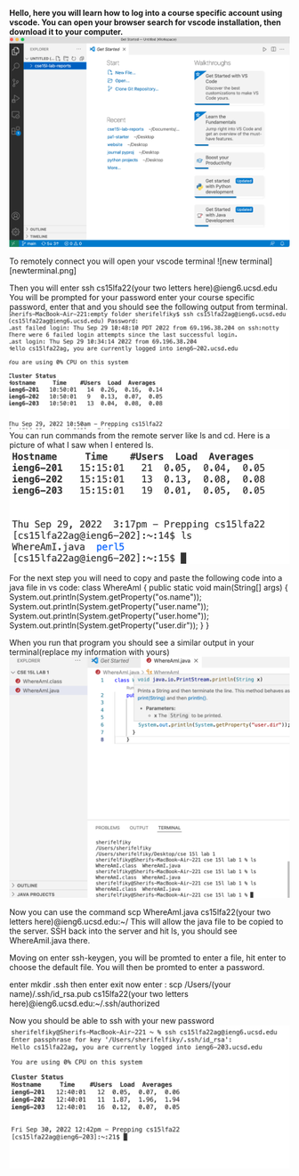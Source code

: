 **Hello, here you will learn how to log into a course specific account using vscode. You can open your browser search for vscode installation, then download it to your computer.**
![image 1](1.png)

To remotely connect you will open your vscode terminal
![new terminal][newterminal.png]

Then you will enter ssh cs15lfa22(your two letters here)@ieng6.ucsd.edu
You will be prompted for your password enter your course specific password, enter that and you should see the following output from terminal.
![image 2](2.png)
You can run commands from the remote server like ls and cd. Here is a picture of what I saw when I entered ls.
![image 4](4.png)

For the next step you will need to copy and paste the following code into a java file in vs code:
class WhereAmI {
  public static void main(String[] args) {
    System.out.println(System.getProperty("os.name"));
    System.out.println(System.getProperty("user.name"));
    System.out.println(System.getProperty("user.home"));
    System.out.println(System.getProperty("user.dir"));
  }
}

When you run that program you should see a similar output in your terminal(replace my information with yours)
![image 3](3.png)

Now you can use the command scp WhereAmI.java cs15lfa22(your two letters here)@ieng6.ucsd.edu:~/
This will allow the java file to be copied to the server.
SSH back into the server and hit ls, you should see WhereAmiI.java there.


Moving on enter ssh-keygen, you will be promted to enter a file, hit enter to choose the default file. You will then be promted to enter a password.



enter mkdir .ssh
then enter exit
now enter : scp /Users/(your name)/.ssh/id_rsa.pub cs15lfa22(your two letters here)@ieng6.ucsd.edu:~/.ssh/authorized

Now you should be able to ssh with your new password
![image 6](6.png)









